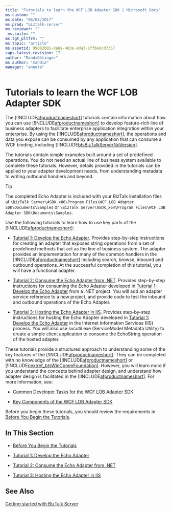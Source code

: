 ```yaml
---
title: "Tutorials to learn the WCF LOB Adapter SDK | Microsoft Docs"
ms.custom: ""
ms.date: "06/08/2017"
ms.prod: "biztalk-server"
ms.reviewer: ""
 ms.suite: ""
ms.tgt_pltfrm: ""
ms.topic: "article"
ms.assetid: 99002b01-da8a-483e-ada3-1ffbe9cd7357
caps.latest.revision: 17
author: "MandiOhlinger"
ms.author: "mandia"
manager: "anneta"
---
```

# Tutorials to learn the WCF LOB Adapter SDK
The [!INCLUDE[afproductnameshort](../../includes/afproductnameshort-md.md)] tutorials contain information about how you can use [!INCLUDE[afproductnameshort](../../includes/afproductnameshort-md.md)] to develop feature-rich line of business adapters to facilitate enterprise application integration within your enterprise. By using the [!INCLUDE[afproductnameshort](../../includes/afproductnameshort-md.md)], the operations and data you expose can be consumed by any application that can consume a WCF binding, including [!INCLUDE[btsBizTalkServerNoVersion](../../includes/btsbiztalkservernoversion-md.md)].  
  
 The tutorials contain simple examples built around a set of predefined operations. You do not need an actual line of business system available to complete these tutorials. However, details provided in the tutorials can be applied to your adapter development needs, from understanding metadata to writing outbound handlers and beyond.  

> [!TIP]
> The completed Echo Adapter is included with your BizTalk installation files at `\BizTalk Server\ASDK_x86\Program Files\WCF LOB Adapter SDK\Documents\Samples` or `\BizTalk Server\ASDK_x64\Program Files\WCF LOB Adapter SDK\Documents\Samples`.
  
 Use the following tutorials to learn how to use key parts of the [!INCLUDE[afproductnameshort](../../includes/afproductnameshort-md.md)]:  
  
-   [Tutorial 1: Develop the Echo Adapter](../../adapters-and-accelerators/wcf-lob-adapter-sdk/tutorial-1-develop-the-echo-adapter.md). Provides step-by-step instructions for creating an adapter that exposes string operations from a set of predefined methods that act as the line of business system. The adapter provides an implementation for many of the common handlers in the [!INCLUDE[afproductnameshort](../../includes/afproductnameshort-md.md)] including search, browse, inbound and outbound operations. At the successful completion of this tutorial, you will have a functional adapter.  
  
-   [Tutorial 2: Consume the Echo Adapter from .NET](../../adapters-and-accelerators/wcf-lob-adapter-sdk/tutorial-2-consume-the-echo-adapter-from-net.md). Provides step-by-step instructions for consuming the Echo Adapter developed in [Tutorial 1: Develop the Echo Adapter](../../adapters-and-accelerators/wcf-lob-adapter-sdk/tutorial-1-develop-the-echo-adapter.md) from a .NET project. You will add an adapter service reference to a new project, and provide code to test the inbound and outbound operations of the Echo Adapter.  
  
-   [Tutorial 3: Hosting the Echo Adapter in IIS](../../adapters-and-accelerators/wcf-lob-adapter-sdk/tutorial-3-hosting-the-echo-adapter-in-iis.md). Provides step-by-step instructions for hosting the Echo Adapter developed in [Tutorial 1: Develop the Echo Adapter](../../adapters-and-accelerators/wcf-lob-adapter-sdk/tutorial-1-develop-the-echo-adapter.md) in the Internet Information Services (IIS) process. You will also use svcutil.exe (ServiceModel Metadata Utility) to create a simple client application to consume the EchoString operation of the hosted adapter.  
  
 These tutorials provide a structured approach to understanding some of the key features of the [!INCLUDE[afproductnameshort](../../includes/afproductnameshort-md.md)]. They can be completed with no knowledge of the [!INCLUDE[afproductnameshort](../../includes/afproductnameshort-md.md)] or [!INCLUDE[nextref_btsWinCommFoundation](../../includes/nextref-btswincommfoundation-md.md)]. However, you will learn more if you understand the concepts behind adapter design, and understand how adapter design is facilitated in the [!INCLUDE[afproductnameshort](../../includes/afproductnameshort-md.md)]. For more information, see:  
  
-   [Common Developer Tasks for the WCF LOB Adapter SDK](../../adapters-and-accelerators/wcf-lob-adapter-sdk/common-developer-tasks-for-the-wcf-lob-adapter-sdk.md)  
  
-   [Key Components of the WCF LOB Adapter SDK](../../adapters-and-accelerators/wcf-lob-adapter-sdk/key-components-of-the-wcf-lob-adapter-sdk.md)  
  
 Before you begin these tutorials, you should review the requirements in [Before You Begin the Tutorials](../../core/before-you-begin-the-tutorial.md).  
  
 
## In This Section  
  
-   [Before You Begin the Tutorials](../../core/before-you-begin-the-tutorial.md)  
  
-   [Tutorial 1: Develop the Echo Adapter](../../adapters-and-accelerators/wcf-lob-adapter-sdk/tutorial-1-develop-the-echo-adapter.md)  
  
-   [Tutorial 2: Consume the Echo Adapter from .NET](../../adapters-and-accelerators/wcf-lob-adapter-sdk/tutorial-2-consume-the-echo-adapter-from-net.md)  
  
-   [Tutorial 3: Hosting the Echo Adapter in IIS](../../adapters-and-accelerators/wcf-lob-adapter-sdk/tutorial-3-hosting-the-echo-adapter-in-iis.md)  
  
## See Also  
 [Getting started with BizTalk Server](../../core/getting-started-with-biztalk-server.md)